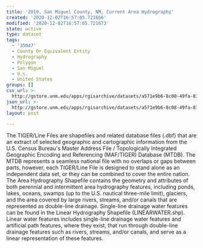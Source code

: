 ```yaml
---
title: '2010, San Miguel County, NM, Current Area Hydrography'
created: '2020-12-02T16:57:05.721666'
modified: '2020-12-02T16:57:05.721673'
state: active
type: dataset
tags:
  - '35047'
  - County Or Equivalent Entity
  - Hydrography
  - Polygon
  - San Miguel
  - U.s.
  - United States
groups: []
csv_url: >-
  http://gstore.unm.edu/apps/rgisarchive/datasets/a571e9b6-8c08-49fa-8144-f852c407dc7d/tl_2010_35047_areawater.derived.csv
json_url: >-
  http://gstore.unm.edu/apps/rgisarchive/datasets/a571e9b6-8c08-49fa-8144-f852c407dc7d/tl_2010_35047_areawater.derived.json
layout: post

---
```

The TIGER/Line Files are shapefiles and related database files (.dbf) that are an extract of selected geographic and cartographic information from the U.S. Census Bureau's Master Address File / Topologically Integrated Geographic Encoding and Referencing (MAF/TIGER) Database (MTDB).  The MTDB represents a seamless national file with no overlaps or gaps between parts, however, each TIGER/Line File is designed to stand alone as an independent data set, or they can be combined to cover the entire nation.  The Area Hydrography Shapefile contains the geometry and attributes of both perennial and intermittent area hydrography features, including ponds, lakes, oceans, swamps (up to the U.S. nautical three-mile limit), glaciers, and the area covered by large rivers, streams, and/or canals that are represented as double-line drainage.  Single-line drainage water features can be found in the Linear Hydrography Shapefile (LINEARWATER.shp).  Linear water features includes single-line drainage water features and artificial path features, where they exist, that run through double-line drainage features such as rivers, streams, and/or canals, and serve as a linear representation of these features.  

